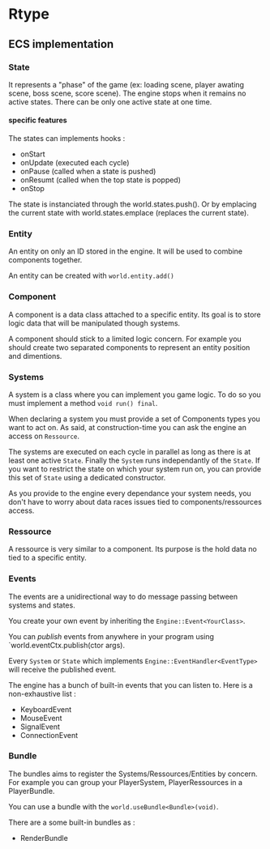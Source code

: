 # Rtype

## ECS implementation

### State

It represents a "phase" of the game (ex: loading scene, player awating scene, boss scene, score scene).
The engine stops when it remains no active states.
There can be only one active state at one time.

#### specific features

The states can implements hooks :

- onStart
- onUpdate (executed each cycle)
- onPause (called when a state is pushed)
- onResumt (called when the top state is popped)
- onStop

The state is instanciated through the world.states.push<StateClass>().
Or by emplacing the current state with world.states.emplace<StateClass> (replaces the current state).

### Entity

An entity on only an ID stored in the engine.
It will be used to combine components together.

An entity can be created with `world.entity.add()`

### Component

A component is a data class attached to a specific entity.
Its goal is to store logic data that will be manipulated though systems.

A component should stick to a limited logic concern.
For example you should create two separated components to represent an entity position and dimentions.

### Systems

A system is a class where you can implement you game logic.
To do so you must implement a method `void run() final`.

When declaring a system you must provide a set of Components types you want to act on.
As said, at construction-time you can ask the engine an access on `Ressource`.

The systems are executed on each cycle in parallel as long as there is at least one active `State`.
Finally the `System` runs independantly of the `State`. If you want to restrict the state on which your system run on, you can provide this set of `State` using a dedicated constructor.

As you provide to the engine every dependance your system needs, you don't have to worry about data races issues tied to components/ressources access.

### Ressource

A ressource is very similar to a component.
Its purpose is the hold data no tied to a specific entity.

### Events

The events are a unidirectional way to do message passing between systems and states.

You create your own event by inheriting the `Engine::Event<YourClass>`.

You can *publish* events from anywhere in your program using `world.eventCtx.publish<EventType>(ctor args).

Every `System` or `State` which implements `Engine::EventHandler<EventType>` will receive the published event.

The engine has a bunch of built-in events that you can listen to.
Here is a non-exhaustive list :
* KeyboardEvent
* MouseEvent
* SignalEvent
* ConnectionEvent

### Bundle

The bundles aims to register the Systems/Ressources/Entities by concern.
For example you can group your PlayerSystem, PlayerRessources in a PlayerBundle.

You can use a bundle with the `world.useBundle<Bundle>(void)`.

There are a some built-in bundles as :
* RenderBundle